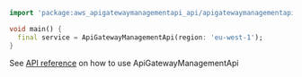 ```dart
import 'package:aws_apigatewaymanagementapi_api/apigatewaymanagementapi-2018-11-29.dart';

void main() {
  final service = ApiGatewayManagementApi(region: 'eu-west-1');
}
```

See [API reference](https://pub.dev/documentation/aws_apigatewaymanagementapi_api/latest/apigatewaymanagementapi-2018-11-29/ApiGatewayManagementApi-class.html) on how to use ApiGatewayManagementApi
